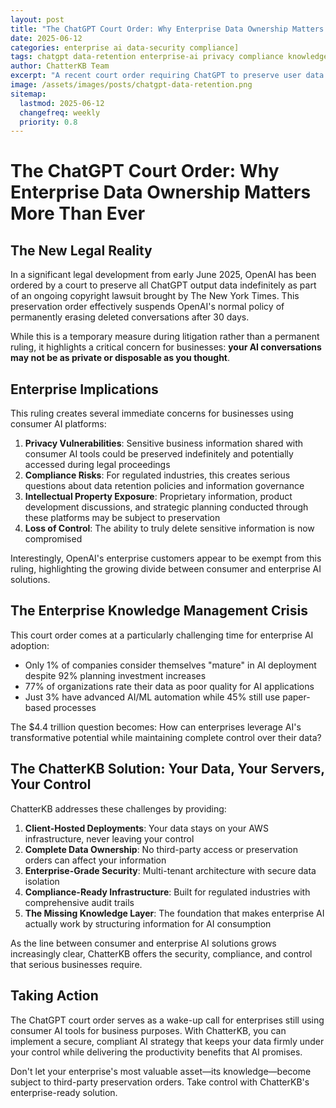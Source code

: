 ```yaml
---
layout: post
title: "The ChatGPT Court Order: Why Enterprise Data Ownership Matters More Than Ever"
date: 2025-06-12
categories: enterprise ai data-security compliance]
tags: chatgpt data-retention enterprise-ai privacy compliance knowledge-management
author: ChatterKB Team
excerpt: "A recent court order requiring ChatGPT to preserve user data indefinitely highlights critical concerns for businesses using consumer AI platforms. Learn why enterprise data ownership matters more than ever."
image: /assets/images/posts/chatgpt-data-retention.png
sitemap:
  lastmod: 2025-06-12
  changefreq: weekly
  priority: 0.8
---
```


# The ChatGPT Court Order: Why Enterprise Data Ownership Matters More Than Ever

## The New Legal Reality

In a significant legal development from early June 2025, OpenAI has been ordered by a court to preserve all ChatGPT output data indefinitely as part of an ongoing copyright lawsuit brought by The New York Times. This preservation order effectively suspends OpenAI's normal policy of permanently erasing deleted conversations after 30 days.

While this is a temporary measure during litigation rather than a permanent ruling, it highlights a critical concern for businesses: **your AI conversations may not be as private or disposable as you thought**.

## Enterprise Implications

This ruling creates several immediate concerns for businesses using consumer AI platforms:

1. **Privacy Vulnerabilities**: Sensitive business information shared with consumer AI tools could be preserved indefinitely and potentially accessed during legal proceedings
2. **Compliance Risks**: For regulated industries, this creates serious questions about data retention policies and information governance
3. **Intellectual Property Exposure**: Proprietary information, product development discussions, and strategic planning conducted through these platforms may be subject to preservation
4. **Loss of Control**: The ability to truly delete sensitive information is now compromised

Interestingly, OpenAI's enterprise customers appear to be exempt from this ruling, highlighting the growing divide between consumer and enterprise AI solutions.

## The Enterprise Knowledge Management Crisis

This court order comes at a particularly challenging time for enterprise AI adoption:

- Only 1% of companies consider themselves "mature" in AI deployment despite 92% planning investment increases
- 77% of organizations rate their data as poor quality for AI applications
- Just 3% have advanced AI/ML automation while 45% still use paper-based processes

The $4.4 trillion question becomes: How can enterprises leverage AI's transformative potential while maintaining complete control over their data?

## The ChatterKB Solution: Your Data, Your Servers, Your Control

ChatterKB addresses these challenges by providing:

1. **Client-Hosted Deployments**: Your data stays on your AWS infrastructure, never leaving your control
2. **Complete Data Ownership**: No third-party access or preservation orders can affect your information
3. **Enterprise-Grade Security**: Multi-tenant architecture with secure data isolation
4. **Compliance-Ready Infrastructure**: Built for regulated industries with comprehensive audit trails
5. **The Missing Knowledge Layer**: The foundation that makes enterprise AI actually work by structuring information for AI consumption

As the line between consumer and enterprise AI solutions grows increasingly clear, ChatterKB offers the security, compliance, and control that serious businesses require.

## Taking Action

The ChatGPT court order serves as a wake-up call for enterprises still using consumer AI tools for business purposes. With ChatterKB, you can implement a secure, compliant AI strategy that keeps your data firmly under your control while delivering the productivity benefits that AI promises.

Don't let your enterprise's most valuable asset—its knowledge—become subject to third-party preservation orders. Take control with ChatterKB's enterprise-ready solution. 